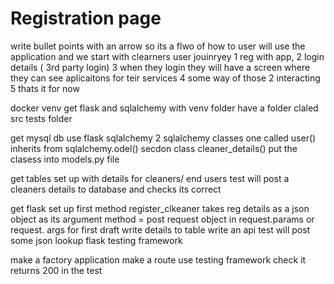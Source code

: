 # Registration page
write bullet points with an arrow so its a flwo of how to user will use the application and we start with clearners user jouinryey 
1 reg with app, 
2 login details ( 3rd party login)
3 when they login they will have a screen where they can see aplicaitons for teir services
4 some way of those 2 interacting 
5 thats it for now

docker
venv get flask and sqlalchemy
with venv folder have a folder claled src 
tests folder

get mysql db
use flask sqlalchemy 
2 sqlalchemy classes one called user() inherits from sqlalchemy.odel() secdon class cleaner_details()
put the clasess into models.py file

get tables set up with details for cleaners/ end users
test will post a cleaners details to database and checks its correct

get flask set up first method register_clkeaner takes reg details as a json object as its argument method = post request object in request.params or request. args
for first draft write details to table 
write an api test will post some json 
lookup flask testing framework

make a factory application
make a route 
use testing framework
check it returns 200 in the test
